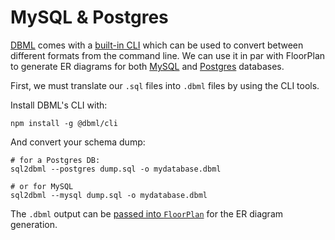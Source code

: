 # MySQL & Postgres

[DBML](https://www.dbml.org/) comes with a [built-in CLI](https://www.dbml.org/cli) which can be used to convert between different formats from the command line.
We can use it in par with FloorPlan to generate ER diagrams for both [MySQL](https://www.mysql.com/) and [Postgres](https://www.postgresql.org/) databases.

First, we must translate our `.sql` files into `.dbml` files by using the CLI tools.

Install DBML's CLI with:

```
npm install -g @dbml/cli
```

And convert your schema dump:

```
# for a Postgres DB:
sql2dbml --postgres dump.sql -o mydatabase.dbml

# or for MySQL
sql2dbml --mysql dump.sql -o mydatabase.dbml
```

The `.dbml` output can be [passed into `FloorPlan`](https://julioz.github.io/FloorPlan/run/) for the ER diagram generation.
